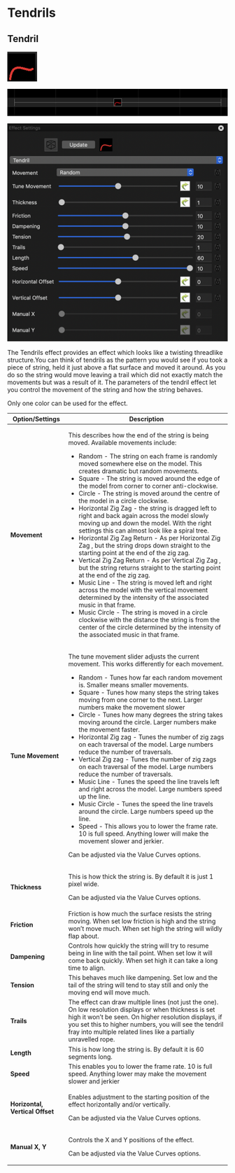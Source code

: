 # Tendrils

## Tendril

![Icon](<../../.gitbook/assets/image (90) (1).png>)

![Sequencer Grid](<../../.gitbook/assets/image (183).png>)

![](<../../.gitbook/assets/image (50).png>)

The Tendrils effect provides an effect which looks like a twisting threadlike structure.You can think of tendrils as the pattern you would see if you took a piece of string, held it just above a flat surface and moved it around. As you do so the string would move leaving a trail which did not exactly match the movements but was a result of it. The parameters of the tendril effect let you control the movement of the string and how the string behaves.

Only one color can be used for the effect.

| Option/Settings                 | Description                                                                                                                                                                                                                                                                                                                                                                                                                                                                                                                                                                                                                                                                                                                                                                                                                                                                                                                                                                                                                                                                                                                                                                                                                                                                                                                    |
| ------------------------------- | ------------------------------------------------------------------------------------------------------------------------------------------------------------------------------------------------------------------------------------------------------------------------------------------------------------------------------------------------------------------------------------------------------------------------------------------------------------------------------------------------------------------------------------------------------------------------------------------------------------------------------------------------------------------------------------------------------------------------------------------------------------------------------------------------------------------------------------------------------------------------------------------------------------------------------------------------------------------------------------------------------------------------------------------------------------------------------------------------------------------------------------------------------------------------------------------------------------------------------------------------------------------------------------------------------------------------------ |
| **Movement**                    | <p>This describes how the end of the string is being moved. Available movements include:</p><ul><li>Random - The string on each frame is randomly moved somewhere else on the model. This creates dramatic but random movements.</li><li>Square - The string is moved around the edge of the model from corner to corner anti-clockwise.</li><li>Circle - The string is moved around the centre of the model in a circle clockwise.</li><li>Horizontal Zig Zag - the string is dragged left to right and back again across the model slowly moving up and down the model. With the right settings this can almost look like a spiral tree.</li><li>Horizontal Zig Zag Return - As per Horizontal Zig Zag , but the string drops down straight to the starting point at the end of the zig zag.</li><li>Vertical Zig Zag Return - As per Vertical Zig Zag , but the string returns straight to the starting point at the end of the zig zag.</li><li>Music Line - The string is moved left and right across the model with the vertical movement determined by the intensity of the associated music in that frame.</li><li>Music Circle - The string is moved in a circle clockwise with the distance the string is from the center of the circle determined by the intensity of the associated music in that frame.</li></ul> |
| **Tune Movement**               | <p>The tune movement slider adjusts the current movement. This works differently for each movement.</p><ul><li>Random - Tunes how far each random movement is. Smaller means smaller movements.</li><li>Square - Tunes how many steps the string takes moving from one corner to the next. Larger numbers make the movement slower</li><li>Circle - Tunes how many degrees the string takes moving around the circle. Larger numbers make the movement faster.</li><li>Horizontal Zig zag - Tunes the number of zig zags on each traversal of the model. Large numbers reduce the number of traversals.</li><li>Vertical Zig zag - Tunes the number of zig zags on each traversal of the model. Large numbers reduce the number of traversals.</li><li>Music Line - Tunes the speed the line travels left and right across the model. Large numbers speed up the line.</li><li>Music Circle - Tunes the speed the line travels around the circle. Large numbers speed up the line.</li><li>Speed - This allows you to lower the frame rate. 10 is full speed. Anything lower will make the movement slower and jerkier.</li></ul><p>Can be adjusted via the Value Curves options.</p>                                                                                                                                          |
| **Thickness**                   | <p>This is how thick the string is. By default it is just 1 pixel wide.</p><p>Can be adjusted via the Value Curves options.</p>                                                                                                                                                                                                                                                                                                                                                                                                                                                                                                                                                                                                                                                                                                                                                                                                                                                                                                                                                                                                                                                                                                                                                                                                |
| **Friction**                    | Friction is how much the surface resists the string moving. When set low friction is high and the string won’t move much. When set high the string will wildly flap about.                                                                                                                                                                                                                                                                                                                                                                                                                                                                                                                                                                                                                                                                                                                                                                                                                                                                                                                                                                                                                                                                                                                                                     |
| **Dampening**                   | Controls how quickly the string will try to resume being in line with the tail point. When set low it will come back quickly. When set high it can take a long time to align.                                                                                                                                                                                                                                                                                                                                                                                                                                                                                                                                                                                                                                                                                                                                                                                                                                                                                                                                                                                                                                                                                                                                                  |
| **Tension**                     | This behaves much like dampening. Set low and the tail of the string will tend to stay still and only the moving end will move much.                                                                                                                                                                                                                                                                                                                                                                                                                                                                                                                                                                                                                                                                                                                                                                                                                                                                                                                                                                                                                                                                                                                                                                                           |
| **Trails**                      | The effect can draw multiple lines (not just the one). On low resolution displays or when thickness is set high it won’t be seen. On higher resolution displays, if you set this to higher numbers, you will see the tendril fray into multiple related lines like a partially unravelled rope.                                                                                                                                                                                                                                                                                                                                                                                                                                                                                                                                                                                                                                                                                                                                                                                                                                                                                                                                                                                                                                |
| **Length**                      | This is how long the string is. By default it is 60 segments long.                                                                                                                                                                                                                                                                                                                                                                                                                                                                                                                                                                                                                                                                                                                                                                                                                                                                                                                                                                                                                                                                                                                                                                                                                                                             |
| **Speed**                       | This enables you to lower the frame rate. 10 is full speed. Anything lower may make the movement slower and jerkier                                                                                                                                                                                                                                                                                                                                                                                                                                                                                                                                                                                                                                                                                                                                                                                                                                                                                                                                                                                                                                                                                                                                                                                                            |
| **Horizontal, Vertical Offset** | <p>Enables adjustment to the starting position of the effect horizontally and/or vertically.</p><p>Can be adjusted via the Value Curves options.</p>                                                                                                                                                                                                                                                                                                                                                                                                                                                                                                                                                                                                                                                                                                                                                                                                                                                                                                                                                                                                                                                                                                                                                                           |
| **Manual X, Y**                 | <p>Controls the X and Y positions of the effect.</p><p>Can be adjusted via the Value Curves options.</p>                                                                                                                                                                                                                                                                                                                                                                                                                                                                                                                                                                                                                                                                                                                                                                                                                                                                                                                                                                                                                                                                                                                                                                                                                       |
